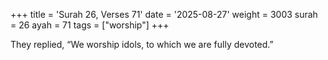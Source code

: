 +++
title = 'Surah 26, Verses 71'
date = '2025-08-27'
weight = 3003
surah = 26
ayah = 71
tags = ["worship"]
+++

They replied, “We worship idols, to which we are fully devoted.”